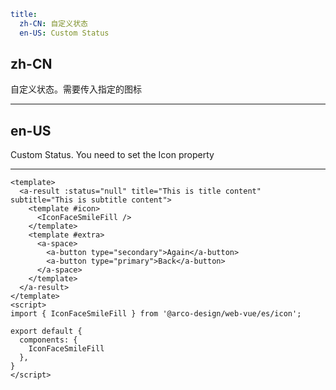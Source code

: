 ```yaml
title:
  zh-CN: 自定义状态
  en-US: Custom Status
```

## zh-CN

自定义状态。需要传入指定的图标

---

## en-US

Custom Status. You need to set the Icon property

---

```vue
<template>
  <a-result :status="null" title="This is title content" subtitle="This is subtitle content">
    <template #icon>
      <IconFaceSmileFill />
    </template>
    <template #extra>
      <a-space>
        <a-button type="secondary">Again</a-button>
        <a-button type="primary">Back</a-button>
      </a-space>
    </template>
  </a-result>
</template>
<script>
import { IconFaceSmileFill } from '@arco-design/web-vue/es/icon';

export default {
  components: {
    IconFaceSmileFill
  },
}
</script>
```
